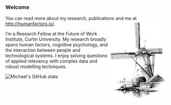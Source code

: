 
### Welcome

You can read more about my research, publications and me at http://humanfactors.io/.
<img src="https://raw.githubusercontent.com/humanfactors/humanfactors/master/Molen.png" align="right" width="180vw">

I’m a Research Fellow at the Future of Work Institute, Curtin University. My research broadly spans human factors, cognitive psychology, and the interaction between people and technological systems. I enjoy solving questions of applied relevancy with complex data and robust modelling techniques.

![Michael's GitHub stats](https://github-readme-stats.vercel.app/api/top-langs/?username=humanfactors&hide=javascript,c%2B%2B,html,Scilab,Roff&count_private=true&theme=dracula)
